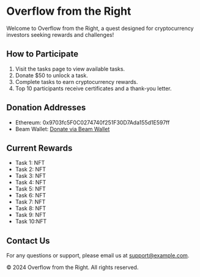 # Overflow from the Right

Welcome to Overflow from the Right, a quest designed for cryptocurrency investors seeking rewards and challenges!

## How to Participate

1. Visit the tasks page to view available tasks.
2. Donate $50 to unlock a task.
3. Complete tasks to earn cryptocurrency rewards.
4. Top 10 participants receive certificates and a thank-you letter.

## Donation Addresses

- Ethereum: 0x9703fc5F0C0274740f251F30D7Ada155d1E597ff
- Beam Wallet: [Donate via Beam Wallet](https://beam.eco/u/helga)

## Current Rewards

- Task 1: NFT
- Task 2: NFT
- Task 3: NFT
- Task 4: NFT
- Task 5: NFT
- Task 6: NFT
- Task 7: NFT
- Task 8: NFT
- Task 9: NFT
- Task 10:NFT

## Contact Us

For any questions or support, please email us at [support@example.com](mailto:olgatelb@gmail.com).

© 2024 Overflow from the Right. All rights reserved.
